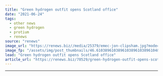 ```yaml
---
title: "Green hydrogen outfit opens Scotland office"
date: "2021-06-24"
tags: 
  - other news
  - green hydrogen
  - protium
  - renews
source: "renews"
image_url: "https://renews.biz//media/25379/emec-jon-clipsham.jpg?mode=crop&width=770&heightratio=0.6103896103896103896103896104&slimmage=true"
image_fp: "/assets/img/post_thumbnails/46.6103896103896103896103896104&slimmage=true"
lead: "Green hydrogen outfit opens Scotland office"
article_url: "https://renews.biz/70529/green-hydrogen-outfit-opens-scotland-office/"
---
```


---
